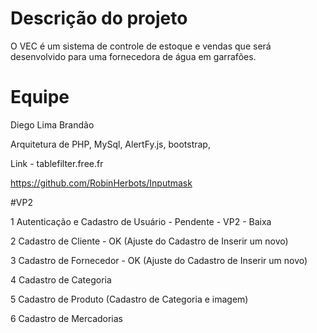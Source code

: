 # Descrição do projeto

O VEC é um sistema de controle de estoque e vendas que 
será desenvolvido para uma fornecedora de água em garrafões.

# Equipe 
Diego Lima Brandão

Arquitetura de PHP, MySql, AlertFy.js, bootstrap, 

Link - tablefilter.free.fr

https://github.com/RobinHerbots/Inputmask

#VP2

1 Autenticação e Cadastro de Usuário - Pendente - VP2 - Baixa

2 Cadastro de Cliente - OK (Ajuste do Cadastro de Inserir um novo)

3 Cadastro de Fornecedor - OK (Ajuste do Cadastro de Inserir um novo)

4 Cadastro de Categoria

5 Cadastro de Produto (Cadastro de Categoria e imagem)

6 Cadastro de Mercadorias 

